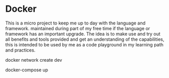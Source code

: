 # Docker
This is a micro project to keep me up to day with the language and framework. maintained during part of my free time if the language or framework has an important upgrade. The idea is to make use and try out all benefits and tools provided and get an understanding of the capabilities, this is intended to be used by me as a code playground in my learning path and practices.

docker network create dev

docker-compose up
